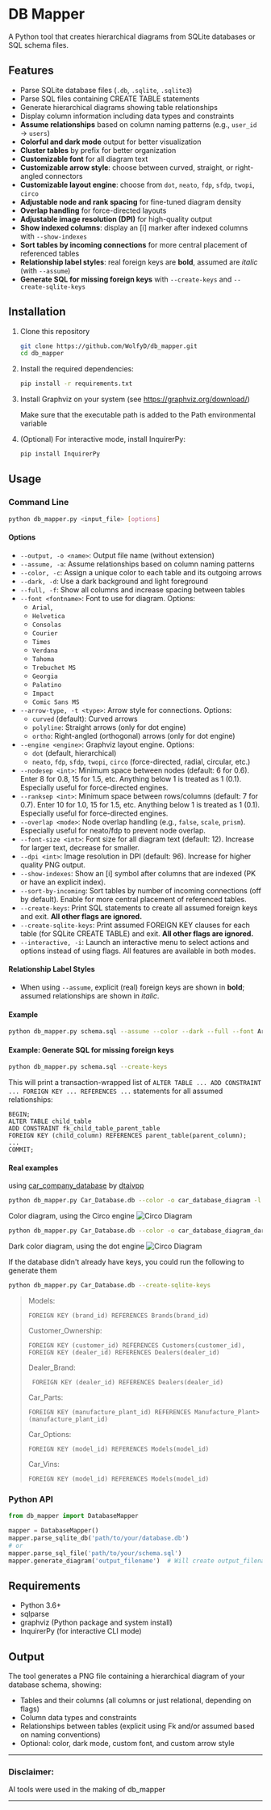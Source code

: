 # DB Mapper

A Python tool that creates hierarchical diagrams from SQLite databases or SQL schema files.

## Features

- Parse SQLite database files (`.db`, `.sqlite`, `.sqlite3`)
- Parse SQL files containing CREATE TABLE statements
- Generate hierarchical diagrams showing table relationships
- Display column information including data types and constraints
- **Assume relationships** based on column naming patterns (e.g., `user_id` → `users`)
- **Colorful and dark mode** output for better visualization
- **Cluster tables** by prefix for better organization
- **Customizable font** for all diagram text
- **Customizable arrow style**: choose between curved, straight, or right-angled connectors
- **Customizable layout engine**: choose from `dot`, `neato`, `fdp`, `sfdp`, `twopi`, `circo`
- **Adjustable node and rank spacing** for fine-tuned diagram density
- **Overlap handling** for force-directed layouts
- **Adjustable image resolution (DPI)** for high-quality output
- **Show indexed columns**: display an [i] marker after indexed columns with `--show-indexes`
- **Sort tables by incoming connections** for more central placement of referenced tables
- **Relationship label styles**: real foreign keys are **bold**, assumed are *italic* (with `--assume`)
- **Generate SQL for missing foreign keys** with `--create-keys` and `--create-sqlite-keys`

## Installation

1. Clone this repository
   ```bash
   git clone https://github.com/WolfyD/db_mapper.git
   cd db_mapper
   ```
2. Install the required dependencies:
   ```bash
   pip install -r requirements.txt
   ```

3. Install Graphviz on your system (see https://graphviz.org/download/)
  
   Make sure that the executable path is added to the Path environmental variable

4. (Optional) For interactive mode, install InquirerPy:
   ```bash
   pip install InquirerPy
   ```

## Usage

### Command Line

```bash
python db_mapper.py <input_file> [options]
```

#### Options

- `--output, -o <name>`: Output file name (without extension)
- `--assume, -a`: Assume relationships based on column naming patterns
- `--color, -c`: Assign a unique color to each table and its outgoing arrows
- `--dark, -d`: Use a dark background and light foreground
- `--full, -f`: Show all columns and increase spacing between tables
- `--font <fontname>`: Font to use for diagram. Options: 
  - `Arial`, 
  - `Helvetica`
  - `Consolas`
  - `Courier`
  - `Times`
  - `Verdana`
  - `Tahoma`
  - `Trebuchet MS`
  - `Georgia`
  - `Palatino`
  - `Impact`
  - `Comic Sans MS`
- `--arrow-type, -t <type>`: Arrow style for connections. Options:
  - `curved` (default): Curved arrows
  - `polyline`: Straight arrows (only for dot engine)
  - `ortho`: Right-angled (orthogonal) arrows (only for dot engine)
- `--engine <engine>`: Graphviz layout engine. Options:
  - `dot` (default, hierarchical)
  - `neato`, `fdp`, `sfdp`, `twopi`, `circo` (force-directed, radial, circular, etc.)
- `--nodesep <int>`: Minimum space between nodes (default: 6 for 0.6). Enter 8 for 0.8, 15 for 1.5, etc. Anything below 1 is treated as 1 (0.1). Especially useful for force-directed engines.
- `--ranksep <int>`: Minimum space between rows/columns (default: 7 for 0.7). Enter 10 for 1.0, 15 for 1.5, etc. Anything below 1 is treated as 1 (0.1). Especially useful for force-directed engines.
- `--overlap <mode>`: Node overlap handling (e.g., `false`, `scale`, `prism`). Especially useful for neato/fdp to prevent node overlap.
- `--font-size <int>`: Font size for all diagram text (default: 12). Increase for larger text, decrease for smaller.
- `--dpi <int>`: Image resolution in DPI (default: 96). Increase for higher quality PNG output.
- `--show-indexes`: Show an [i] symbol after columns that are indexed (PK or have an explicit index).
- `--sort-by-incoming`: Sort tables by number of incoming connections (off by default). Enable for more central placement of referenced tables.
- `--create-keys`: Print SQL statements to create all assumed foreign keys and exit. **All other flags are ignored.**
- `--create-sqlite-keys`: Print assumed FOREIGN KEY clauses for each table (for SQLite CREATE TABLE) and exit. **All other flags are ignored.**
- `--interactive, -i`: Launch an interactive menu to select actions and options instead of using flags. All features are available in both modes.

#### Relationship Label Styles
- When using `--assume`, explicit (real) foreign keys are shown in **bold**; assumed relationships are shown in *italic*.

#### Example

```bash
python db_mapper.py schema.sql --assume --color --dark --full --font Arial --arrow-type ortho --engine dot --nodesep 8 --ranksep 10 --overlap scale --font-size 14 --dpi 150 --show-indexes --sort-by-incoming -o my_diagram
```
#### Example: Generate SQL for missing foreign keys

```bash
python db_mapper.py schema.sql --create-keys
```
This will print a transaction-wrapped list of `ALTER TABLE ... ADD CONSTRAINT ... FOREIGN KEY ... REFERENCES ...` statements for all assumed relationships:

```
BEGIN;
ALTER TABLE child_table
ADD CONSTRAINT fk_child_table_parent_table
FOREIGN KEY (child_column) REFERENCES parent_table(parent_column);
...
COMMIT;
```


#### Real examples
using [car_company_database](https://github.com/dtaivpp/car_company_database) by [dtaivpp](https://github.com/dtaivpp)

```bash
python db_mapper.py Car_Database.db --color -o car_database_diagram -l TB --engine circo --show-indexes
```
Color diagram, using the Circo engine
![Circo Diagram](car_database_diagram.png)

```bash
python db_mapper.py Car_Database.db --color -o car_database_diagram_dark -l TB --show-indexes --full --dark 
```
Dark color diagram, using the dot engine 
![Circo Diagram](car_database_diagram_dark.png)

If the database didn't already have keys, you could run the following to generate them
```bash
python db_mapper.py Car_Database.db --create-sqlite-keys
```
>Models:
>
>     FOREIGN KEY (brand_id) REFERENCES Brands(brand_id)
>
>Customer_Ownership:
>    
>     FOREIGN KEY (customer_id) REFERENCES Customers(customer_id),
>     FOREIGN KEY (dealer_id) REFERENCES Dealers(dealer_id)
>
>Dealer_Brand:
>     
>      FOREIGN KEY (dealer_id) REFERENCES Dealers(dealer_id)
>
>Car_Parts:
>
>     FOREIGN KEY (manufacture_plant_id) REFERENCES Manufacture_Plant>(manufacture_plant_id)
>
>Car_Options:
>
>     FOREIGN KEY (model_id) REFERENCES Models(model_id)
>
>Car_Vins:
>
>     FOREIGN KEY (model_id) REFERENCES Models(model_id)
>



### Python API

```python
from db_mapper import DatabaseMapper

mapper = DatabaseMapper()
mapper.parse_sqlite_db('path/to/your/database.db')
# or
mapper.parse_sql_file('path/to/your/schema.sql')
mapper.generate_diagram('output_filename')  # Will create output_filename.png
```

## Requirements

- Python 3.6+
- sqlparse
- graphviz (Python package and system install)
- InquirerPy (for interactive CLI mode)

## Output

The tool generates a PNG file containing a hierarchical diagram of your database schema, showing:
- Tables and their columns (all columns or just relational, depending on flags)
- Column data types and constraints
- Relationships between tables (explicit using Fk and/or assumed based on naming conventions)
- Optional: color, dark mode, custom font, and custom arrow style

---

 ### Disclaimer:
 AI tools were used in the making of db_mapper
 
 ---